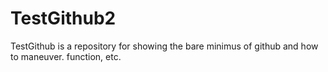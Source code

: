 TestGithub2
===========
TestGithub is a repository for showing the bare minimus of github and how to maneuver. function, etc.
